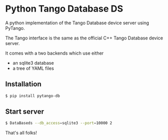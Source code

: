 # Python Tango Database DS

A python implementation of the Tango Database device server using PyTango.

The Tango interface is the same as the official C++ Tango Database device server.

It comes with a two backends which use either
 - an sqlite3 database
 - a tree of YAML files


## Installation

```bash
$ pip install pytango-db
```

## Start server

```bash
$ DataBaseds --db_access=sqlite3 --port=10000 2
```

That's all folks!

